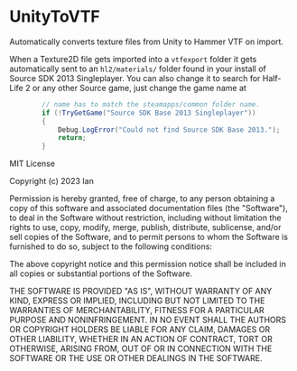 # UnityToVTF
Automatically converts texture files from Unity to Hammer VTF on import.

When a Texture2D file gets imported into a `vtfexport` folder it gets automatically sent to an `hl2/materials/` folder 
found in your install of Source SDK 2013 Singleplayer. You can also change it to search for Half-Life 2 or any other Source game, 
just change the game name at
```cs
        // name has to match the steamapps/common folder name.
        if (!TryGetGame("Source SDK Base 2013 Singleplayer"))
        {
            Debug.LogError("Could not find Source SDK Base 2013.");
            return;
        }
```


MIT License

Copyright (c) 2023 Ian

Permission is hereby granted, free of charge, to any person obtaining a copy
of this software and associated documentation files (the "Software"), to deal
in the Software without restriction, including without limitation the rights
to use, copy, modify, merge, publish, distribute, sublicense, and/or sell
copies of the Software, and to permit persons to whom the Software is
furnished to do so, subject to the following conditions:

The above copyright notice and this permission notice shall be included in all
copies or substantial portions of the Software.

THE SOFTWARE IS PROVIDED "AS IS", WITHOUT WARRANTY OF ANY KIND, EXPRESS OR
IMPLIED, INCLUDING BUT NOT LIMITED TO THE WARRANTIES OF MERCHANTABILITY,
FITNESS FOR A PARTICULAR PURPOSE AND NONINFRINGEMENT. IN NO EVENT SHALL THE
AUTHORS OR COPYRIGHT HOLDERS BE LIABLE FOR ANY CLAIM, DAMAGES OR OTHER
LIABILITY, WHETHER IN AN ACTION OF CONTRACT, TORT OR OTHERWISE, ARISING FROM,
OUT OF OR IN CONNECTION WITH THE SOFTWARE OR THE USE OR OTHER DEALINGS IN THE
SOFTWARE.
